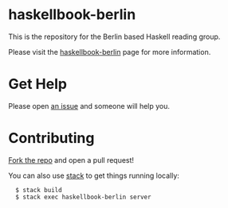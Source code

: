 # haskellbook-berlin

This is the repository for the Berlin based Haskell reading group.

Please visit the [haskellbook-berlin][link] page for more information.

# Get Help

Please open [an issue][iss] and someone will help you.

# Contributing

[Fork the repo][fork] and open a pull request!

You can also use [stack][stack] to get things running locally:

```
  $ stack build
  $ stack exec haskellbook-berlin server
```

[link]: https://lwm.github.io/haskellbook-berlin/
[iss]: https://github.com/lwm/haskellbook-berlin/issues
[stack]: https://docs.haskellstack.org/en/stable/README/
[fork]: https://github.com/lwm/haskellbook-berlin#fork-destination-box
